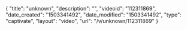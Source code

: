 {
    "title": "unknown",
    "description": "",
    "videoid": "112311869",
    "date_created": "1503341492",
    "date_modified": "1503341492",
    "type": "captivate",
    "layout": "video",
    "url": "\/v\/unknown\/112311869"
}
